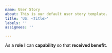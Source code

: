```yaml
---
name: User Story
about: This is our default user story template.
title: 'US: <Title>'
labels: ''
assignees: ''

---
```


As a **role** I can **capability** so that **received benefit**.
